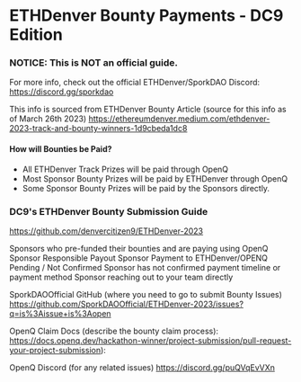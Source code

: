 # ETHDenver Bounty Payments - DC9 Edition

### NOTICE: This is NOT an official guide.  

For more info, check out the official ETHDenver/SporkDAO Discord:
	https://discord.gg/sporkdao

This info is sourced from ETHDenver Bounty Article (source for this info as of March 26th 2023)
	https://ethereumdenver.medium.com/ethdenver-2023-track-and-bounty-winners-1d9cbeda1dc8


#### How will Bounties be Paid?
 - All ETHDenver Track Prizes will be paid through OpenQ
 - Most Sponsor Bounty Prizes will be paid by ETHDenver through OpenQ
 - Some Sponsor Bounty Prizes will be paid by the Sponsors directly.
	

### DC9's ETHDenver Bounty Submission Guide  

https://github.com/denvercitizen9/ETHDenver-2023




	
Sponsors who pre-funded their bounties and are paying using OpenQ
Sponsor Responsible Payout
Sponsor Payment to ETHDenver/OPENQ Pending / Not Confirmed
Sponsor has not confirmed payment timeline or payment method
Sponsor reaching out to your team directly



	
SporkDAOOfficial GitHub (where you need to go to submit Bounty Issues)
	https://github.com/SporkDAOOfficial/ETHDenver-2023/issues?q=is%3Aissue+is%3Aopen

OpenQ Claim Docs (describe the bounty claim process):
	https://docs.openq.dev/hackathon-winner/project-submission/pull-request-your-project-submission):

OpenQ Discord (for any related issues)
	https://discord.gg/puQVqEvVXn
	
	
	
	
	